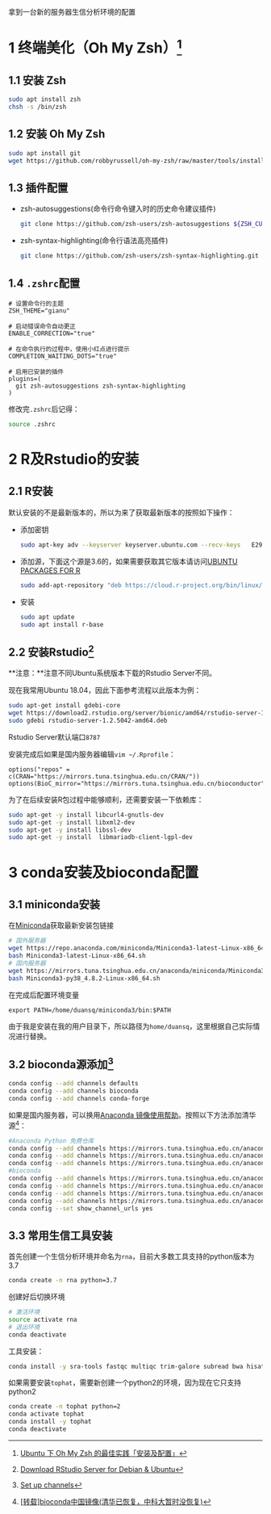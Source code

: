 拿到一台新的服务器生信分析环境的配置

# 1 终端美化（Oh My Zsh）[^1]

## 1.1 安装 Zsh

```bash
sudo apt install zsh
chsh -s /bin/zsh
```

## 1.2 安装 Oh My Zsh

```bash
sudo apt install git
wget https://github.com/robbyrussell/oh-my-zsh/raw/master/tools/install.sh -O - | sh
```

## 1.3 插件配置

- zsh-autosuggestions(命令行命令键入时的历史命令建议插件)
  ```bash
  git clone https://github.com/zsh-users/zsh-autosuggestions ${ZSH_CUSTOM:-~/.oh-my-zsh/custom}/plugins/zsh-autosuggestions
  ```

- zsh-syntax-highlighting(命令行语法高亮插件)
  ```bash
  git clone https://github.com/zsh-users/zsh-syntax-highlighting.git ${ZSH_CUSTOM:-~/.oh-my-zsh/custom}/plugins/zsh-syntax-highlighting
  ```

## 1.4 `.zshrc`配置

```vim
# 设置命令行的主题
ZSH_THEME="gianu"

# 启动错误命令自动更正
ENABLE_CORRECTION="true"

# 在命令执行的过程中，使用小红点进行提示
COMPLETION_WAITING_DOTS="true"

# 启用已安装的插件
plugins=(
  git zsh-autosuggestions zsh-syntax-highlighting
)
```
修改完`.zshrc`后记得：
```bash
source .zshrc
```
# 2 R及Rstudio的安装

## 2.1 R安装

默认安装的不是最新版本的，所以为来了获取最新版本的按照如下操作：

- 添加密钥
  ```bash
  sudo apt-key adv --keyserver keyserver.ubuntu.com --recv-keys   E298A3A825C0D65DFD57CBB651716619E084DAB9
  ```
  
- 添加源，下面这个源是3.6的，如果需要获取其它版本请访问[UBUNTU PACKAGES FOR R](https://cran.r-project.org/bin/linux/ubuntu/README.html)
  ```bash
  sudo add-apt-repository "deb https://cloud.r-project.org/bin/linux/ubuntu $(lsb_release -cs)-cran35/"
  ```
  
- 安装
  ```bash
  sudo apt update
  sudo apt install r-base
  ```

## 2.2 安装Rstudio[^2]

**注意：**注意不同Ubuntu系统版本下载的Rstudio Server不同。

现在我常用Ubuntu 18.04，因此下面参考流程以此版本为例：

```bash
sudo apt-get install gdebi-core
wget https://download2.rstudio.org/server/bionic/amd64/rstudio-server-1.2.5042-amd64.deb
sudo gdebi rstudio-server-1.2.5042-amd64.deb
```

Rstudio Server默认端口`8787`

安装完成后如果是国内服务器编辑`vim ~/.Rprofile`：

```vim
options("repos" = c(CRAN="https://mirrors.tuna.tsinghua.edu.cn/CRAN/"))
options(BioC_mirror="https://mirrors.tuna.tsinghua.edu.cn/bioconductor")
```

为了在后续安装R包过程中能够顺利，还需要安装一下依赖库：

```bash
sudo apt-get -y install libcurl4-gnutls-dev
sudo apt-get -y install libxml2-dev
sudo apt-get -y install libssl-dev
sudo apt-get -y install  libmariadb-client-lgpl-dev
```

# 3 conda安装及bioconda配置

## 3.1 miniconda安装

在[Miniconda](https://docs.conda.io/en/latest/miniconda.html)获取最新安装包链接

```bash
# 国外服务器
wget https://repo.anaconda.com/miniconda/Miniconda3-latest-Linux-x86_64.sh
bash Miniconda3-latest-Linux-x86_64.sh
# 国内服务器
wget https://mirrors.tuna.tsinghua.edu.cn/anaconda/miniconda/Miniconda3-py38_4.8.2-Linux-x86_64.sh
bash Miniconda3-py38_4.8.2-Linux-x86_64.sh
```

在完成后配置环境变量

```vim
export PATH=/home/duansq/miniconda3/bin:$PATH
```
由于我是安装在我的用户目录下，所以路径为`home/duansq`，这里根据自己实际情况进行替换。

## 3.2 bioconda源添加[^3]

```bash
conda config --add channels defaults
conda config --add channels bioconda
conda config --add channels conda-forge
```

如果是国内服务器，可以换用[Anaconda 镜像使用帮助](https://mirror.tuna.tsinghua.edu.cn/help/anaconda/)。按照以下方法添加清华源[^4]：

```bash
#Anaconda Python 免费仓库
conda config --add channels https://mirrors.tuna.tsinghua.edu.cn/anaconda/pkgs/main/ #Conda Forge
conda config --add channels https://mirrors.tuna.tsinghua.edu.cn/anaconda/cloud/conda-forge/ #msys2
conda config --add channels https://mirrors.tuna.tsinghua.edu.cn/anaconda/cloud/msys2/
#bioconda
conda config --add channels https://mirrors.tuna.tsinghua.edu.cn/anaconda/cloud/bioconda/ #menpo
conda config --add channels https://mirrors.tuna.tsinghua.edu.cn/anaconda/cloud/menpo/ #pytorch
conda config --add channels https://mirrors.tuna.tsinghua.edu.cn/anaconda/cloud/pytorch/ # for legacy win-64
conda config --add channels https://mirrors.tuna.tsinghua.edu.cn/anaconda/cloud/peterjc123/
conda config --set show_channel_urls yes
```

## 3.3 常用生信工具安装

首先创建一个生信分析环境并命名为`rna`，目前大多数工具支持的python版本为3.7

```bash
conda create -n rna python=3.7
```

创建好后切换环境

```bash
# 激活环境
source activate rna
# 退出环境
conda deactivate
```

工具安装：

```bash
conda install -y sra-tools fastqc multiqc trim-galore subread bwa hisat2 bowtie2 star samtools htseq 
```
如果需要安装`tophat`，需要新创建一个python2的环境，因为现在它只支持python2

```bash
conda create -n tophat python=2
conda activate tophat
conda install -y tophat
conda deactivate
```

[^1]: [Ubuntu 下 Oh My Zsh 的最佳实践「安装及配置」](https://segmentfault.com/a/1190000015283092)
[^2]: [Download RStudio Server for Debian & Ubuntu](https://rstudio.com/products/rstudio/download-server/debian-ubuntu/)
[^3]: [Set up channels](https://bioconda.github.io/user/install.html)
[^4]: [[转载]bioconda中国镜像(清华已恢复，中科大暂时没恢复)](http://blog.sciencenet.cn/home.php?mod=space&uid=623545&do=blog&id=1187896)
[^5]: [如果有一个云服务器你会做什么？](https://vip.biotrainee.com/d/133--)
